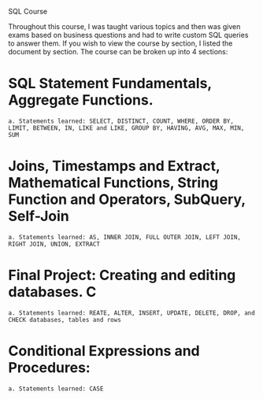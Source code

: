 SQL Course

Throughout this course, I was taught various topics and then was given exams based on business questions and had to write custom SQL queries to answer them. If you wish to view the course by section, I listed the document by section. The course can be broken up into 4 sections:


# SQL Statement Fundamentals, Aggregate Functions.
    a. Statements learned: SELECT, DISTINCT, COUNT, WHERE, ORDER BY, LIMIT, BETWEEN, IN, LIKE and LIKE, GROUP BY, HAVING, AVG, MAX, MIN, SUM

# Joins, Timestamps and Extract, Mathematical Functions, String Function and Operators, SubQuery, Self-Join
    a. Statements learned: AS, INNER JOIN, FULL OUTER JOIN, LEFT JOIN, RIGHT JOIN, UNION, EXTRACT

# Final Project: Creating and editing databases. C
    a. Statements learned: REATE, ALTER, INSERT, UPDATE, DELETE, DROP, and CHECK databases, tables and rows

# Conditional Expressions and Procedures: 
    a. Statements learned: CASE

